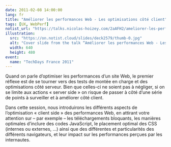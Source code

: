 ```yaml
---
date: 2011-02-08 14:00:00
lang: fr
title: "Améliorer les performances Web - Les optimisations côté client"
tags: [UX, WebPerf]
notist_url: "https://talks.nicolas-hoizey.com/2aAFH2/ameliorer-les-performances-web-les-optimisations-cote-client"
illustration:
  src: "https://on.notist.cloud/slides/deck2579/thumb-0.jpg"
  alt: "Cover slide from the talk “Améliorer les performances Web - Les optimisations côté client”"
  width: 640
  height: 480
event:
  name: "TechDays France 2011"
---
```


Quand on parle d’optimiser les performances d’un site Web, le premier réflexe est de se tourner vers des tests de montée en charge et des optimisations côté serveur. Bien que celles-ci ne soient pas à négliger, si on se limite aux actions « server side » on risque de passer à côté d’une série de points à surveiller et à améliorer côté client.

Dans cette session, nous introduirons les différents aspects de l’optimisation « client side » des performances Web, en attirant votre attention sur – par exemple – les téléchargements bloquants, les manières optimales d’inclure des codes JavaScript, le placement optimal des CSS (internes ou externes, …) ainsi que des différentes et particularités des différents navigateurs, et leur impact sur les performances perçues par les internautes.

